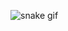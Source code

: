  ![snake gif](https://github.com/seu_usuario_github/seu_usuario_github/blob/output/github-contribution-grid-snake.svg)
